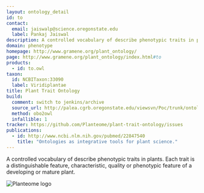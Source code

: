 ```yaml
---
layout: ontology_detail
id: to
contact:
  email: jaiswalp@science.oregonstate.edu
  label: Pankaj Jaiswal
description: A controlled vocabulary of describe phenotypic traits in plants.
domain: phenotype
homepage: http://www.gramene.org/plant_ontology/
page: http://www.gramene.org/plant_ontology/index.html#to
products:
  - id: to.owl
taxon:
  id: NCBITaxon:33090
  label: Viridiplantae
title: Plant Trait Ontology
build:
  comment: switch to jenkins/archive
  source_url: http://palea.cgrb.oregonstate.edu/viewsvn/Poc/trunk/ontology/collaborators_ontology/gramene/traits/trait.obo?view=co
  method: obo2owl
  infallible: 1
tracker: https://github.com/Planteome/plant-trait-ontology/issues
publications:
  - id: http://www.ncbi.nlm.nih.gov/pubmed/22847540
    title: "Ontologies as integrative tools for plant science."
---
```


A controlled vocabulary of describe phenotypic traits in plants. Each trait is a distinguishable feature, characteristic, quality or phenotypic feature of a developing or mature plant.

<img alt="Planteome logo" src="http://planteome.org/sites/default/files/garland_logo.PNG"/>
